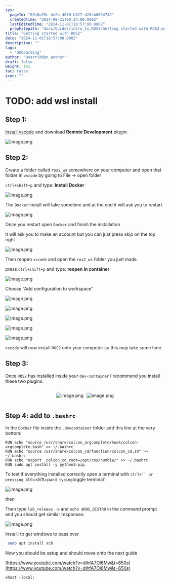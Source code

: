 ```yaml
---
sys:
  pageId: "89e0a78c-4e2b-4070-b327-d28cb0694742"
  createdTime: "2024-08-21T00:24:00.000Z"
  lastEditedTime: "2024-11-01T18:57:00.000Z"
  propFilepath: "docs/Guides/intro_to_ROS2/Getting started with ROS2.md"
title: "Getting started with ROS2"
date: "2024-11-01T18:57:00.000Z"
description: ""
tags:
  - "Onboarding"
author: "Overridden author"
draft: false
weight: 141
toc: false
icon: ""
---
```


# TODO: add wsl install

## Step 1:

[Install vscode](https://code.visualstudio.com/download) and download **Remote Development** plugin:

![image.png](https://prod-files-secure.s3.us-west-2.amazonaws.com/d518164a-d88e-44d1-a4ee-3adb3bd8bce0/efb52993-1881-4a40-b95e-6f020334f022/image.png?X-Amz-Algorithm=AWS4-HMAC-SHA256&X-Amz-Content-Sha256=UNSIGNED-PAYLOAD&X-Amz-Credential=ASIAZI2LB466RNU2QJ5V%2F20250404%2Fus-west-2%2Fs3%2Faws4_request&X-Amz-Date=20250404T230800Z&X-Amz-Expires=3600&X-Amz-Security-Token=IQoJb3JpZ2luX2VjEKf%2F%2F%2F%2F%2F%2F%2F%2F%2F%2FwEaCXVzLXdlc3QtMiJIMEYCIQC7IEVkGft8Bz9JVr8i8uSPa4ze2C6QrnHIa%2Fg9mb5fQwIhAIfp9xSXSqxB8lBXy0iuOOiA%2Bukpy1iVsdLBB7eY2rfwKv8DCCAQABoMNjM3NDIzMTgzODA1Igz1AkzOg7vE0fmPPBIq3AN%2By3mDi1X2qeN6onS%2F4o2yEI1%2B6f7HTwFgtWodXDu0xogkHtOWWm77btv00iwFCHj7EbYbqCv3QYqXkzdtlPmXcsKqvjTFFjxDEi0LQ8w%2F1vLtOHqsqpnI8Lhkmw%2F%2FbqBb0CfGJ04DmzkohXmDcSTWHyt%2FCxNHUzh7Wr3VDKD8zwjX3iiElK7Wi6VyCEcOI7azEh5rTuF2RbuyMr8uN9wulJ9Tp95Y81jTgFTDG36jah7rlphxLOynMJwEmNNBaeaEhcR20eKH6xT%2BtE4HomwKqABjylTUWrNvzv3tiDWG8SysSY4%2FB8SVPWntrYkBk82l049%2F3XcZI48bG2dS4ot6ItX8RbJ05%2BzlpaF4zzEoqMGhIMGZkFv6DXinRBpd%2F9REURlIJjJico2A57fwlwm9d7ij3oBmWSZFpid5vJM0hdfxSBByhDZtnPd7Wnd9LKWyBJ7lXHyCJi7aSWmeG8xL4lDQrb4h4BgpMvGhCWdU940T8MCllKI%2BFHFroCCCIUoGS4CJMlQdKNsluc58Y5wbtyYopKPmFHC%2FbEuPXV20EslCsBtQtGTeGTgu7ZY880w9zVSRkPeS%2F1kT2Ecmq%2F98cel%2B0xm%2BMkxmIjUnPuDHB%2FkvBIfZH%2B1WHe%2FdpjDgvMG%2FBjqkAZSa9Nvoa%2FH8eNaBjEjmYZSgLrhi5a8VbUMmP165H%2BX1p56%2FLA0zBLXE%2F4kDODCNNx9ZKkoOLs5069hfVpWtzQliS3yE5M566LEWIqBRHn0dMmXl3lYQY7qA3XBAsaCBW0%2Fcgu5c25QjytdDqXeoshVzoFHwB1S631oG%2FE0zzPODAj%2FcSHqUwVNhqo49RcmdF%2FOu0Z1UrBBnCNbhBeT8t6Jgf2DM&X-Amz-Signature=32d2243b97fed9fcddd7052983373731e5ce958a63ed92e902735a742a30f8d9&X-Amz-SignedHeaders=host&x-id=GetObject)

## Step 2:

Create a folder called `ros2_ws` somewhere on your computer and open that folder in `vscode` by going to File → open folder 

`ctrl+shift+p` and type: **Install Docker**

![image.png](https://prod-files-secure.s3.us-west-2.amazonaws.com/d518164a-d88e-44d1-a4ee-3adb3bd8bce0/2269dc0e-1cd5-47ff-bceb-c04ad9b2eab0/image.png?X-Amz-Algorithm=AWS4-HMAC-SHA256&X-Amz-Content-Sha256=UNSIGNED-PAYLOAD&X-Amz-Credential=ASIAZI2LB466RNU2QJ5V%2F20250404%2Fus-west-2%2Fs3%2Faws4_request&X-Amz-Date=20250404T230800Z&X-Amz-Expires=3600&X-Amz-Security-Token=IQoJb3JpZ2luX2VjEKf%2F%2F%2F%2F%2F%2F%2F%2F%2F%2FwEaCXVzLXdlc3QtMiJIMEYCIQC7IEVkGft8Bz9JVr8i8uSPa4ze2C6QrnHIa%2Fg9mb5fQwIhAIfp9xSXSqxB8lBXy0iuOOiA%2Bukpy1iVsdLBB7eY2rfwKv8DCCAQABoMNjM3NDIzMTgzODA1Igz1AkzOg7vE0fmPPBIq3AN%2By3mDi1X2qeN6onS%2F4o2yEI1%2B6f7HTwFgtWodXDu0xogkHtOWWm77btv00iwFCHj7EbYbqCv3QYqXkzdtlPmXcsKqvjTFFjxDEi0LQ8w%2F1vLtOHqsqpnI8Lhkmw%2F%2FbqBb0CfGJ04DmzkohXmDcSTWHyt%2FCxNHUzh7Wr3VDKD8zwjX3iiElK7Wi6VyCEcOI7azEh5rTuF2RbuyMr8uN9wulJ9Tp95Y81jTgFTDG36jah7rlphxLOynMJwEmNNBaeaEhcR20eKH6xT%2BtE4HomwKqABjylTUWrNvzv3tiDWG8SysSY4%2FB8SVPWntrYkBk82l049%2F3XcZI48bG2dS4ot6ItX8RbJ05%2BzlpaF4zzEoqMGhIMGZkFv6DXinRBpd%2F9REURlIJjJico2A57fwlwm9d7ij3oBmWSZFpid5vJM0hdfxSBByhDZtnPd7Wnd9LKWyBJ7lXHyCJi7aSWmeG8xL4lDQrb4h4BgpMvGhCWdU940T8MCllKI%2BFHFroCCCIUoGS4CJMlQdKNsluc58Y5wbtyYopKPmFHC%2FbEuPXV20EslCsBtQtGTeGTgu7ZY880w9zVSRkPeS%2F1kT2Ecmq%2F98cel%2B0xm%2BMkxmIjUnPuDHB%2FkvBIfZH%2B1WHe%2FdpjDgvMG%2FBjqkAZSa9Nvoa%2FH8eNaBjEjmYZSgLrhi5a8VbUMmP165H%2BX1p56%2FLA0zBLXE%2F4kDODCNNx9ZKkoOLs5069hfVpWtzQliS3yE5M566LEWIqBRHn0dMmXl3lYQY7qA3XBAsaCBW0%2Fcgu5c25QjytdDqXeoshVzoFHwB1S631oG%2FE0zzPODAj%2FcSHqUwVNhqo49RcmdF%2FOu0Z1UrBBnCNbhBeT8t6Jgf2DM&X-Amz-Signature=578d5e03d6e8af86229ef12ea6e5eb6f504321ecb22e2e6534d2d5f13538bab5&X-Amz-SignedHeaders=host&x-id=GetObject)

The `Docker` install will take sometime and at the end it will ask you to restart

![image.png](https://prod-files-secure.s3.us-west-2.amazonaws.com/d518164a-d88e-44d1-a4ee-3adb3bd8bce0/ed233f78-be33-4b1f-b89c-9c346c0e961e/image.png?X-Amz-Algorithm=AWS4-HMAC-SHA256&X-Amz-Content-Sha256=UNSIGNED-PAYLOAD&X-Amz-Credential=ASIAZI2LB466RNU2QJ5V%2F20250404%2Fus-west-2%2Fs3%2Faws4_request&X-Amz-Date=20250404T230800Z&X-Amz-Expires=3600&X-Amz-Security-Token=IQoJb3JpZ2luX2VjEKf%2F%2F%2F%2F%2F%2F%2F%2F%2F%2FwEaCXVzLXdlc3QtMiJIMEYCIQC7IEVkGft8Bz9JVr8i8uSPa4ze2C6QrnHIa%2Fg9mb5fQwIhAIfp9xSXSqxB8lBXy0iuOOiA%2Bukpy1iVsdLBB7eY2rfwKv8DCCAQABoMNjM3NDIzMTgzODA1Igz1AkzOg7vE0fmPPBIq3AN%2By3mDi1X2qeN6onS%2F4o2yEI1%2B6f7HTwFgtWodXDu0xogkHtOWWm77btv00iwFCHj7EbYbqCv3QYqXkzdtlPmXcsKqvjTFFjxDEi0LQ8w%2F1vLtOHqsqpnI8Lhkmw%2F%2FbqBb0CfGJ04DmzkohXmDcSTWHyt%2FCxNHUzh7Wr3VDKD8zwjX3iiElK7Wi6VyCEcOI7azEh5rTuF2RbuyMr8uN9wulJ9Tp95Y81jTgFTDG36jah7rlphxLOynMJwEmNNBaeaEhcR20eKH6xT%2BtE4HomwKqABjylTUWrNvzv3tiDWG8SysSY4%2FB8SVPWntrYkBk82l049%2F3XcZI48bG2dS4ot6ItX8RbJ05%2BzlpaF4zzEoqMGhIMGZkFv6DXinRBpd%2F9REURlIJjJico2A57fwlwm9d7ij3oBmWSZFpid5vJM0hdfxSBByhDZtnPd7Wnd9LKWyBJ7lXHyCJi7aSWmeG8xL4lDQrb4h4BgpMvGhCWdU940T8MCllKI%2BFHFroCCCIUoGS4CJMlQdKNsluc58Y5wbtyYopKPmFHC%2FbEuPXV20EslCsBtQtGTeGTgu7ZY880w9zVSRkPeS%2F1kT2Ecmq%2F98cel%2B0xm%2BMkxmIjUnPuDHB%2FkvBIfZH%2B1WHe%2FdpjDgvMG%2FBjqkAZSa9Nvoa%2FH8eNaBjEjmYZSgLrhi5a8VbUMmP165H%2BX1p56%2FLA0zBLXE%2F4kDODCNNx9ZKkoOLs5069hfVpWtzQliS3yE5M566LEWIqBRHn0dMmXl3lYQY7qA3XBAsaCBW0%2Fcgu5c25QjytdDqXeoshVzoFHwB1S631oG%2FE0zzPODAj%2FcSHqUwVNhqo49RcmdF%2FOu0Z1UrBBnCNbhBeT8t6Jgf2DM&X-Amz-Signature=f106f4bc07fc5ba86da729e828a16c84b70951d2bd58e5f56b4e54a1c6e59a7a&X-Amz-SignedHeaders=host&x-id=GetObject)

Once you restart open `Docker` and finish the installation

It will ask you to make an account but you can just press skip on the top right

![image.png](https://prod-files-secure.s3.us-west-2.amazonaws.com/d518164a-d88e-44d1-a4ee-3adb3bd8bce0/21010ad9-1659-4fd9-9f59-9932a09b2a3d/image.png?X-Amz-Algorithm=AWS4-HMAC-SHA256&X-Amz-Content-Sha256=UNSIGNED-PAYLOAD&X-Amz-Credential=ASIAZI2LB466RNU2QJ5V%2F20250404%2Fus-west-2%2Fs3%2Faws4_request&X-Amz-Date=20250404T230800Z&X-Amz-Expires=3600&X-Amz-Security-Token=IQoJb3JpZ2luX2VjEKf%2F%2F%2F%2F%2F%2F%2F%2F%2F%2FwEaCXVzLXdlc3QtMiJIMEYCIQC7IEVkGft8Bz9JVr8i8uSPa4ze2C6QrnHIa%2Fg9mb5fQwIhAIfp9xSXSqxB8lBXy0iuOOiA%2Bukpy1iVsdLBB7eY2rfwKv8DCCAQABoMNjM3NDIzMTgzODA1Igz1AkzOg7vE0fmPPBIq3AN%2By3mDi1X2qeN6onS%2F4o2yEI1%2B6f7HTwFgtWodXDu0xogkHtOWWm77btv00iwFCHj7EbYbqCv3QYqXkzdtlPmXcsKqvjTFFjxDEi0LQ8w%2F1vLtOHqsqpnI8Lhkmw%2F%2FbqBb0CfGJ04DmzkohXmDcSTWHyt%2FCxNHUzh7Wr3VDKD8zwjX3iiElK7Wi6VyCEcOI7azEh5rTuF2RbuyMr8uN9wulJ9Tp95Y81jTgFTDG36jah7rlphxLOynMJwEmNNBaeaEhcR20eKH6xT%2BtE4HomwKqABjylTUWrNvzv3tiDWG8SysSY4%2FB8SVPWntrYkBk82l049%2F3XcZI48bG2dS4ot6ItX8RbJ05%2BzlpaF4zzEoqMGhIMGZkFv6DXinRBpd%2F9REURlIJjJico2A57fwlwm9d7ij3oBmWSZFpid5vJM0hdfxSBByhDZtnPd7Wnd9LKWyBJ7lXHyCJi7aSWmeG8xL4lDQrb4h4BgpMvGhCWdU940T8MCllKI%2BFHFroCCCIUoGS4CJMlQdKNsluc58Y5wbtyYopKPmFHC%2FbEuPXV20EslCsBtQtGTeGTgu7ZY880w9zVSRkPeS%2F1kT2Ecmq%2F98cel%2B0xm%2BMkxmIjUnPuDHB%2FkvBIfZH%2B1WHe%2FdpjDgvMG%2FBjqkAZSa9Nvoa%2FH8eNaBjEjmYZSgLrhi5a8VbUMmP165H%2BX1p56%2FLA0zBLXE%2F4kDODCNNx9ZKkoOLs5069hfVpWtzQliS3yE5M566LEWIqBRHn0dMmXl3lYQY7qA3XBAsaCBW0%2Fcgu5c25QjytdDqXeoshVzoFHwB1S631oG%2FE0zzPODAj%2FcSHqUwVNhqo49RcmdF%2FOu0Z1UrBBnCNbhBeT8t6Jgf2DM&X-Amz-Signature=a1ab5d5114f73fe5fea8ccdf3b59c64b838c85bff2429a5c80cca458300cae2f&X-Amz-SignedHeaders=host&x-id=GetObject)

Then reopen `vscode` and open the `ros2_ws` folder you just made

press `ctrl+shift+p` and type: **reopen in container**

![image.png](https://prod-files-secure.s3.us-west-2.amazonaws.com/d518164a-d88e-44d1-a4ee-3adb3bd8bce0/4e93b8c2-41ad-488c-8095-c74205196118/image.png?X-Amz-Algorithm=AWS4-HMAC-SHA256&X-Amz-Content-Sha256=UNSIGNED-PAYLOAD&X-Amz-Credential=ASIAZI2LB466RNU2QJ5V%2F20250404%2Fus-west-2%2Fs3%2Faws4_request&X-Amz-Date=20250404T230800Z&X-Amz-Expires=3600&X-Amz-Security-Token=IQoJb3JpZ2luX2VjEKf%2F%2F%2F%2F%2F%2F%2F%2F%2F%2FwEaCXVzLXdlc3QtMiJIMEYCIQC7IEVkGft8Bz9JVr8i8uSPa4ze2C6QrnHIa%2Fg9mb5fQwIhAIfp9xSXSqxB8lBXy0iuOOiA%2Bukpy1iVsdLBB7eY2rfwKv8DCCAQABoMNjM3NDIzMTgzODA1Igz1AkzOg7vE0fmPPBIq3AN%2By3mDi1X2qeN6onS%2F4o2yEI1%2B6f7HTwFgtWodXDu0xogkHtOWWm77btv00iwFCHj7EbYbqCv3QYqXkzdtlPmXcsKqvjTFFjxDEi0LQ8w%2F1vLtOHqsqpnI8Lhkmw%2F%2FbqBb0CfGJ04DmzkohXmDcSTWHyt%2FCxNHUzh7Wr3VDKD8zwjX3iiElK7Wi6VyCEcOI7azEh5rTuF2RbuyMr8uN9wulJ9Tp95Y81jTgFTDG36jah7rlphxLOynMJwEmNNBaeaEhcR20eKH6xT%2BtE4HomwKqABjylTUWrNvzv3tiDWG8SysSY4%2FB8SVPWntrYkBk82l049%2F3XcZI48bG2dS4ot6ItX8RbJ05%2BzlpaF4zzEoqMGhIMGZkFv6DXinRBpd%2F9REURlIJjJico2A57fwlwm9d7ij3oBmWSZFpid5vJM0hdfxSBByhDZtnPd7Wnd9LKWyBJ7lXHyCJi7aSWmeG8xL4lDQrb4h4BgpMvGhCWdU940T8MCllKI%2BFHFroCCCIUoGS4CJMlQdKNsluc58Y5wbtyYopKPmFHC%2FbEuPXV20EslCsBtQtGTeGTgu7ZY880w9zVSRkPeS%2F1kT2Ecmq%2F98cel%2B0xm%2BMkxmIjUnPuDHB%2FkvBIfZH%2B1WHe%2FdpjDgvMG%2FBjqkAZSa9Nvoa%2FH8eNaBjEjmYZSgLrhi5a8VbUMmP165H%2BX1p56%2FLA0zBLXE%2F4kDODCNNx9ZKkoOLs5069hfVpWtzQliS3yE5M566LEWIqBRHn0dMmXl3lYQY7qA3XBAsaCBW0%2Fcgu5c25QjytdDqXeoshVzoFHwB1S631oG%2FE0zzPODAj%2FcSHqUwVNhqo49RcmdF%2FOu0Z1UrBBnCNbhBeT8t6Jgf2DM&X-Amz-Signature=8ffbbf09bb927403926f7be5a1cceb25f41b5f342dfdb373e16d36e882a91eb1&X-Amz-SignedHeaders=host&x-id=GetObject)

Choose “Add configuration to workspace”

![image.png](https://prod-files-secure.s3.us-west-2.amazonaws.com/d518164a-d88e-44d1-a4ee-3adb3bd8bce0/9560b282-5060-4989-ba37-97e7b2c22476/image.png?X-Amz-Algorithm=AWS4-HMAC-SHA256&X-Amz-Content-Sha256=UNSIGNED-PAYLOAD&X-Amz-Credential=ASIAZI2LB466RNU2QJ5V%2F20250404%2Fus-west-2%2Fs3%2Faws4_request&X-Amz-Date=20250404T230800Z&X-Amz-Expires=3600&X-Amz-Security-Token=IQoJb3JpZ2luX2VjEKf%2F%2F%2F%2F%2F%2F%2F%2F%2F%2FwEaCXVzLXdlc3QtMiJIMEYCIQC7IEVkGft8Bz9JVr8i8uSPa4ze2C6QrnHIa%2Fg9mb5fQwIhAIfp9xSXSqxB8lBXy0iuOOiA%2Bukpy1iVsdLBB7eY2rfwKv8DCCAQABoMNjM3NDIzMTgzODA1Igz1AkzOg7vE0fmPPBIq3AN%2By3mDi1X2qeN6onS%2F4o2yEI1%2B6f7HTwFgtWodXDu0xogkHtOWWm77btv00iwFCHj7EbYbqCv3QYqXkzdtlPmXcsKqvjTFFjxDEi0LQ8w%2F1vLtOHqsqpnI8Lhkmw%2F%2FbqBb0CfGJ04DmzkohXmDcSTWHyt%2FCxNHUzh7Wr3VDKD8zwjX3iiElK7Wi6VyCEcOI7azEh5rTuF2RbuyMr8uN9wulJ9Tp95Y81jTgFTDG36jah7rlphxLOynMJwEmNNBaeaEhcR20eKH6xT%2BtE4HomwKqABjylTUWrNvzv3tiDWG8SysSY4%2FB8SVPWntrYkBk82l049%2F3XcZI48bG2dS4ot6ItX8RbJ05%2BzlpaF4zzEoqMGhIMGZkFv6DXinRBpd%2F9REURlIJjJico2A57fwlwm9d7ij3oBmWSZFpid5vJM0hdfxSBByhDZtnPd7Wnd9LKWyBJ7lXHyCJi7aSWmeG8xL4lDQrb4h4BgpMvGhCWdU940T8MCllKI%2BFHFroCCCIUoGS4CJMlQdKNsluc58Y5wbtyYopKPmFHC%2FbEuPXV20EslCsBtQtGTeGTgu7ZY880w9zVSRkPeS%2F1kT2Ecmq%2F98cel%2B0xm%2BMkxmIjUnPuDHB%2FkvBIfZH%2B1WHe%2FdpjDgvMG%2FBjqkAZSa9Nvoa%2FH8eNaBjEjmYZSgLrhi5a8VbUMmP165H%2BX1p56%2FLA0zBLXE%2F4kDODCNNx9ZKkoOLs5069hfVpWtzQliS3yE5M566LEWIqBRHn0dMmXl3lYQY7qA3XBAsaCBW0%2Fcgu5c25QjytdDqXeoshVzoFHwB1S631oG%2FE0zzPODAj%2FcSHqUwVNhqo49RcmdF%2FOu0Z1UrBBnCNbhBeT8t6Jgf2DM&X-Amz-Signature=87855f705f02c6d7f6819d043e541027a0b4d9383f97f29c5c928cabb3ce9b8f&X-Amz-SignedHeaders=host&x-id=GetObject)

![image.png](https://prod-files-secure.s3.us-west-2.amazonaws.com/d518164a-d88e-44d1-a4ee-3adb3bd8bce0/2ee63f81-886b-48e8-a553-dc6e5eac99e4/image.png?X-Amz-Algorithm=AWS4-HMAC-SHA256&X-Amz-Content-Sha256=UNSIGNED-PAYLOAD&X-Amz-Credential=ASIAZI2LB466RNU2QJ5V%2F20250404%2Fus-west-2%2Fs3%2Faws4_request&X-Amz-Date=20250404T230800Z&X-Amz-Expires=3600&X-Amz-Security-Token=IQoJb3JpZ2luX2VjEKf%2F%2F%2F%2F%2F%2F%2F%2F%2F%2FwEaCXVzLXdlc3QtMiJIMEYCIQC7IEVkGft8Bz9JVr8i8uSPa4ze2C6QrnHIa%2Fg9mb5fQwIhAIfp9xSXSqxB8lBXy0iuOOiA%2Bukpy1iVsdLBB7eY2rfwKv8DCCAQABoMNjM3NDIzMTgzODA1Igz1AkzOg7vE0fmPPBIq3AN%2By3mDi1X2qeN6onS%2F4o2yEI1%2B6f7HTwFgtWodXDu0xogkHtOWWm77btv00iwFCHj7EbYbqCv3QYqXkzdtlPmXcsKqvjTFFjxDEi0LQ8w%2F1vLtOHqsqpnI8Lhkmw%2F%2FbqBb0CfGJ04DmzkohXmDcSTWHyt%2FCxNHUzh7Wr3VDKD8zwjX3iiElK7Wi6VyCEcOI7azEh5rTuF2RbuyMr8uN9wulJ9Tp95Y81jTgFTDG36jah7rlphxLOynMJwEmNNBaeaEhcR20eKH6xT%2BtE4HomwKqABjylTUWrNvzv3tiDWG8SysSY4%2FB8SVPWntrYkBk82l049%2F3XcZI48bG2dS4ot6ItX8RbJ05%2BzlpaF4zzEoqMGhIMGZkFv6DXinRBpd%2F9REURlIJjJico2A57fwlwm9d7ij3oBmWSZFpid5vJM0hdfxSBByhDZtnPd7Wnd9LKWyBJ7lXHyCJi7aSWmeG8xL4lDQrb4h4BgpMvGhCWdU940T8MCllKI%2BFHFroCCCIUoGS4CJMlQdKNsluc58Y5wbtyYopKPmFHC%2FbEuPXV20EslCsBtQtGTeGTgu7ZY880w9zVSRkPeS%2F1kT2Ecmq%2F98cel%2B0xm%2BMkxmIjUnPuDHB%2FkvBIfZH%2B1WHe%2FdpjDgvMG%2FBjqkAZSa9Nvoa%2FH8eNaBjEjmYZSgLrhi5a8VbUMmP165H%2BX1p56%2FLA0zBLXE%2F4kDODCNNx9ZKkoOLs5069hfVpWtzQliS3yE5M566LEWIqBRHn0dMmXl3lYQY7qA3XBAsaCBW0%2Fcgu5c25QjytdDqXeoshVzoFHwB1S631oG%2FE0zzPODAj%2FcSHqUwVNhqo49RcmdF%2FOu0Z1UrBBnCNbhBeT8t6Jgf2DM&X-Amz-Signature=74fb202dd812151696ae1d46a9690ae209c89f01772c3c9273a40f547baabc8d&X-Amz-SignedHeaders=host&x-id=GetObject)

![image.png](https://prod-files-secure.s3.us-west-2.amazonaws.com/d518164a-d88e-44d1-a4ee-3adb3bd8bce0/ae1580b2-b048-407e-aed9-b584224a7a04/image.png?X-Amz-Algorithm=AWS4-HMAC-SHA256&X-Amz-Content-Sha256=UNSIGNED-PAYLOAD&X-Amz-Credential=ASIAZI2LB466RNU2QJ5V%2F20250404%2Fus-west-2%2Fs3%2Faws4_request&X-Amz-Date=20250404T230800Z&X-Amz-Expires=3600&X-Amz-Security-Token=IQoJb3JpZ2luX2VjEKf%2F%2F%2F%2F%2F%2F%2F%2F%2F%2FwEaCXVzLXdlc3QtMiJIMEYCIQC7IEVkGft8Bz9JVr8i8uSPa4ze2C6QrnHIa%2Fg9mb5fQwIhAIfp9xSXSqxB8lBXy0iuOOiA%2Bukpy1iVsdLBB7eY2rfwKv8DCCAQABoMNjM3NDIzMTgzODA1Igz1AkzOg7vE0fmPPBIq3AN%2By3mDi1X2qeN6onS%2F4o2yEI1%2B6f7HTwFgtWodXDu0xogkHtOWWm77btv00iwFCHj7EbYbqCv3QYqXkzdtlPmXcsKqvjTFFjxDEi0LQ8w%2F1vLtOHqsqpnI8Lhkmw%2F%2FbqBb0CfGJ04DmzkohXmDcSTWHyt%2FCxNHUzh7Wr3VDKD8zwjX3iiElK7Wi6VyCEcOI7azEh5rTuF2RbuyMr8uN9wulJ9Tp95Y81jTgFTDG36jah7rlphxLOynMJwEmNNBaeaEhcR20eKH6xT%2BtE4HomwKqABjylTUWrNvzv3tiDWG8SysSY4%2FB8SVPWntrYkBk82l049%2F3XcZI48bG2dS4ot6ItX8RbJ05%2BzlpaF4zzEoqMGhIMGZkFv6DXinRBpd%2F9REURlIJjJico2A57fwlwm9d7ij3oBmWSZFpid5vJM0hdfxSBByhDZtnPd7Wnd9LKWyBJ7lXHyCJi7aSWmeG8xL4lDQrb4h4BgpMvGhCWdU940T8MCllKI%2BFHFroCCCIUoGS4CJMlQdKNsluc58Y5wbtyYopKPmFHC%2FbEuPXV20EslCsBtQtGTeGTgu7ZY880w9zVSRkPeS%2F1kT2Ecmq%2F98cel%2B0xm%2BMkxmIjUnPuDHB%2FkvBIfZH%2B1WHe%2FdpjDgvMG%2FBjqkAZSa9Nvoa%2FH8eNaBjEjmYZSgLrhi5a8VbUMmP165H%2BX1p56%2FLA0zBLXE%2F4kDODCNNx9ZKkoOLs5069hfVpWtzQliS3yE5M566LEWIqBRHn0dMmXl3lYQY7qA3XBAsaCBW0%2Fcgu5c25QjytdDqXeoshVzoFHwB1S631oG%2FE0zzPODAj%2FcSHqUwVNhqo49RcmdF%2FOu0Z1UrBBnCNbhBeT8t6Jgf2DM&X-Amz-Signature=97dbdedb6b41d2dd34f8e859c96c49bb929610353d53af10f24eac888d9df0af&X-Amz-SignedHeaders=host&x-id=GetObject)

![image.png](https://prod-files-secure.s3.us-west-2.amazonaws.com/d518164a-d88e-44d1-a4ee-3adb3bd8bce0/53255b28-f75e-430f-b9e3-c0ac8577e42b/image.png?X-Amz-Algorithm=AWS4-HMAC-SHA256&X-Amz-Content-Sha256=UNSIGNED-PAYLOAD&X-Amz-Credential=ASIAZI2LB466RNU2QJ5V%2F20250404%2Fus-west-2%2Fs3%2Faws4_request&X-Amz-Date=20250404T230800Z&X-Amz-Expires=3600&X-Amz-Security-Token=IQoJb3JpZ2luX2VjEKf%2F%2F%2F%2F%2F%2F%2F%2F%2F%2FwEaCXVzLXdlc3QtMiJIMEYCIQC7IEVkGft8Bz9JVr8i8uSPa4ze2C6QrnHIa%2Fg9mb5fQwIhAIfp9xSXSqxB8lBXy0iuOOiA%2Bukpy1iVsdLBB7eY2rfwKv8DCCAQABoMNjM3NDIzMTgzODA1Igz1AkzOg7vE0fmPPBIq3AN%2By3mDi1X2qeN6onS%2F4o2yEI1%2B6f7HTwFgtWodXDu0xogkHtOWWm77btv00iwFCHj7EbYbqCv3QYqXkzdtlPmXcsKqvjTFFjxDEi0LQ8w%2F1vLtOHqsqpnI8Lhkmw%2F%2FbqBb0CfGJ04DmzkohXmDcSTWHyt%2FCxNHUzh7Wr3VDKD8zwjX3iiElK7Wi6VyCEcOI7azEh5rTuF2RbuyMr8uN9wulJ9Tp95Y81jTgFTDG36jah7rlphxLOynMJwEmNNBaeaEhcR20eKH6xT%2BtE4HomwKqABjylTUWrNvzv3tiDWG8SysSY4%2FB8SVPWntrYkBk82l049%2F3XcZI48bG2dS4ot6ItX8RbJ05%2BzlpaF4zzEoqMGhIMGZkFv6DXinRBpd%2F9REURlIJjJico2A57fwlwm9d7ij3oBmWSZFpid5vJM0hdfxSBByhDZtnPd7Wnd9LKWyBJ7lXHyCJi7aSWmeG8xL4lDQrb4h4BgpMvGhCWdU940T8MCllKI%2BFHFroCCCIUoGS4CJMlQdKNsluc58Y5wbtyYopKPmFHC%2FbEuPXV20EslCsBtQtGTeGTgu7ZY880w9zVSRkPeS%2F1kT2Ecmq%2F98cel%2B0xm%2BMkxmIjUnPuDHB%2FkvBIfZH%2B1WHe%2FdpjDgvMG%2FBjqkAZSa9Nvoa%2FH8eNaBjEjmYZSgLrhi5a8VbUMmP165H%2BX1p56%2FLA0zBLXE%2F4kDODCNNx9ZKkoOLs5069hfVpWtzQliS3yE5M566LEWIqBRHn0dMmXl3lYQY7qA3XBAsaCBW0%2Fcgu5c25QjytdDqXeoshVzoFHwB1S631oG%2FE0zzPODAj%2FcSHqUwVNhqo49RcmdF%2FOu0Z1UrBBnCNbhBeT8t6Jgf2DM&X-Amz-Signature=488fdca30ba37bc035772a3576b62b0701f60a8e289dff005860fa29b4da523e&X-Amz-SignedHeaders=host&x-id=GetObject)

![image.png](https://prod-files-secure.s3.us-west-2.amazonaws.com/d518164a-d88e-44d1-a4ee-3adb3bd8bce0/7c562767-5af9-4ffb-97d1-327bcdf4ee00/image.png?X-Amz-Algorithm=AWS4-HMAC-SHA256&X-Amz-Content-Sha256=UNSIGNED-PAYLOAD&X-Amz-Credential=ASIAZI2LB466RNU2QJ5V%2F20250404%2Fus-west-2%2Fs3%2Faws4_request&X-Amz-Date=20250404T230800Z&X-Amz-Expires=3600&X-Amz-Security-Token=IQoJb3JpZ2luX2VjEKf%2F%2F%2F%2F%2F%2F%2F%2F%2F%2FwEaCXVzLXdlc3QtMiJIMEYCIQC7IEVkGft8Bz9JVr8i8uSPa4ze2C6QrnHIa%2Fg9mb5fQwIhAIfp9xSXSqxB8lBXy0iuOOiA%2Bukpy1iVsdLBB7eY2rfwKv8DCCAQABoMNjM3NDIzMTgzODA1Igz1AkzOg7vE0fmPPBIq3AN%2By3mDi1X2qeN6onS%2F4o2yEI1%2B6f7HTwFgtWodXDu0xogkHtOWWm77btv00iwFCHj7EbYbqCv3QYqXkzdtlPmXcsKqvjTFFjxDEi0LQ8w%2F1vLtOHqsqpnI8Lhkmw%2F%2FbqBb0CfGJ04DmzkohXmDcSTWHyt%2FCxNHUzh7Wr3VDKD8zwjX3iiElK7Wi6VyCEcOI7azEh5rTuF2RbuyMr8uN9wulJ9Tp95Y81jTgFTDG36jah7rlphxLOynMJwEmNNBaeaEhcR20eKH6xT%2BtE4HomwKqABjylTUWrNvzv3tiDWG8SysSY4%2FB8SVPWntrYkBk82l049%2F3XcZI48bG2dS4ot6ItX8RbJ05%2BzlpaF4zzEoqMGhIMGZkFv6DXinRBpd%2F9REURlIJjJico2A57fwlwm9d7ij3oBmWSZFpid5vJM0hdfxSBByhDZtnPd7Wnd9LKWyBJ7lXHyCJi7aSWmeG8xL4lDQrb4h4BgpMvGhCWdU940T8MCllKI%2BFHFroCCCIUoGS4CJMlQdKNsluc58Y5wbtyYopKPmFHC%2FbEuPXV20EslCsBtQtGTeGTgu7ZY880w9zVSRkPeS%2F1kT2Ecmq%2F98cel%2B0xm%2BMkxmIjUnPuDHB%2FkvBIfZH%2B1WHe%2FdpjDgvMG%2FBjqkAZSa9Nvoa%2FH8eNaBjEjmYZSgLrhi5a8VbUMmP165H%2BX1p56%2FLA0zBLXE%2F4kDODCNNx9ZKkoOLs5069hfVpWtzQliS3yE5M566LEWIqBRHn0dMmXl3lYQY7qA3XBAsaCBW0%2Fcgu5c25QjytdDqXeoshVzoFHwB1S631oG%2FE0zzPODAj%2FcSHqUwVNhqo49RcmdF%2FOu0Z1UrBBnCNbhBeT8t6Jgf2DM&X-Amz-Signature=b535ffe616adc58e55b4154949e6681bfde24096d6af03c54661fd61fed27099&X-Amz-SignedHeaders=host&x-id=GetObject)

`vscode` will now install `ROS2` onto your computer so this may take some time.

## Step 3:

Once `ROS2` has installed inside your `dev-container` I recommend you install these two plugins:

<div style="display: flex;flex-direction: row; column-gap:10px; max-width: 630px;justify-content: center;">
<div>

![image.png](https://prod-files-secure.s3.us-west-2.amazonaws.com/d518164a-d88e-44d1-a4ee-3adb3bd8bce0/3fc3d550-5a54-4ba1-ba6b-faa01cdb7369/image.png?X-Amz-Algorithm=AWS4-HMAC-SHA256&X-Amz-Content-Sha256=UNSIGNED-PAYLOAD&X-Amz-Credential=ASIAZI2LB466SH7FS5PX%2F20250404%2Fus-west-2%2Fs3%2Faws4_request&X-Amz-Date=20250404T230804Z&X-Amz-Expires=3600&X-Amz-Security-Token=IQoJb3JpZ2luX2VjEKf%2F%2F%2F%2F%2F%2F%2F%2F%2F%2FwEaCXVzLXdlc3QtMiJIMEYCIQC6i9qGE8NeWETrXbIELtHNKGUVKFa5ZPK6YyJcLiJEeQIhAK8BSexpjerT6XfFAdynWpVieqDoNIqulvZ4nrGGnXC0Kv8DCCAQABoMNjM3NDIzMTgzODA1IgzlgsnvHxAewdSP5N4q3AO%2FrQeWVshvWEGf%2FLKVqEpvgJyRSGZ%2Fdsew2oBChDLaZHv7sCBElRY4wVqRXz3n0KPhEEv1SbPHi780uinmysoNAP3ZsSNjRwcmyUpphownzj3BhRyJhZSINdRDhyoR5hEGqfC78W%2FH%2FA3pl9QD%2Fm7Z9Cb9SmqbdAFurlHwGELDQjbjEPN9tn%2FOwqZehX2vykugXKZdueYhzj7ilWOhE9MVYaI2McUsryVrJ6J0aVJysbuVQJ8l1mLVvkyxZMNhZGLN0fMg5ZGBX3vwvHqCIaZV6%2Bs%2FcCgPuhGjO3C1ZUea76koMwJPSXyia%2BUKP0Cq8Owr%2Bj1NCttgVc3mMNhYPaxzBlQa4PqxsHZleCiSHwuuSEt4vZ6svTDiETkPHbdg9hv9lhypu042l4nEo6md%2BwP9jNa4qCRHMN50TauiuftHE7gxn0s6y%2FIqT35Ep7PoyhRg83xyA4tmGIIv4Ls8QiGXMbQlw4tYlthZeL2inQbL1r79IIewti54sBLO%2FJIXaIHybrBgVoaG8TuPRXPNHOD2gEQKgTT%2BKRO3yjTh3dSM%2FOjhPj%2FnDQAEJh55MU7vc8dfvhcGK2pHWJTG1Qb2I5c2vRt19sWSxhqvgfXfoJ263V%2BoeTnTlDWon5pOSjDNvMG%2FBjqkAV9HCg%2BzpohbPppQasqQfYwcf%2BUQDaADQmdaE1XiDOE%2FuymyhNY5mcL5FRRYJ0S24DOAc3JwzTJVqYuB4HPnr2z2D9Pv8opJHVfX0Wq91D59rI2PqrIMo0D0fDyg3F9FxsQmkdJHfPBu8Z65rGypkm0HEvOLCbTWsmkj9bA2QC5HU9AsjvQefuOShKZe8apMxP9yq7mZk56eycjrmK3z4iar8WeJ&X-Amz-Signature=c21c253db51791cf832a8bfc1559d4a602ded8ef7ece9f289ef4044c1d9cf291&X-Amz-SignedHeaders=host&x-id=GetObject)

</div>
<div>

![image.png](https://prod-files-secure.s3.us-west-2.amazonaws.com/d518164a-d88e-44d1-a4ee-3adb3bd8bce0/d994cc66-13c2-4093-a5a3-f84cf4601a82/image.png?X-Amz-Algorithm=AWS4-HMAC-SHA256&X-Amz-Content-Sha256=UNSIGNED-PAYLOAD&X-Amz-Credential=ASIAZI2LB4662AL62HRN%2F20250404%2Fus-west-2%2Fs3%2Faws4_request&X-Amz-Date=20250404T230804Z&X-Amz-Expires=3600&X-Amz-Security-Token=IQoJb3JpZ2luX2VjEKf%2F%2F%2F%2F%2F%2F%2F%2F%2F%2FwEaCXVzLXdlc3QtMiJIMEYCIQD%2Brz%2FfFgBbURK3AwhXR8cNK0XvgsvMQhuMgtoMsIHuVAIhAL5khSJAOTkgdEpmv6ihbRg71cI0uUS5RO5jeb%2F8mxZFKv8DCCAQABoMNjM3NDIzMTgzODA1IgxqpszJTsF3dLeKPr0q3AMiV3hkcH9%2F%2Fah9LlZZRMO4Kat85j9q6VThq8SXpOflXQsfib7KIKHFZZloZbDnw9S5C32Zn1xbb1fD6sn%2BX6heCnhY%2FAFiuxh90TdfsX5tBnfGpjAz%2FbPTYIYXIis93z1aHgYN43RPqmiJHxZVh63ANBGWKjiNiHYRFqpc3C3OfFsPXiIif7Ywv9b5l3Z%2BqR7FfRclTm%2Fzh4gzLp4DLnoeafvYxfdAMR6THm%2FV7eeAdcQjmWLM1eHYoea0MWEXdSqRg69pR0nv4a5goNNf7smuzlEEF006buLa73aRCila26rctZqIHqC6AqCCSGa%2F4uzvZsTkIE%2FzDB8rIQk0vzbW1ptrXnZ79%2FllRyXQMwmg0oan9EuXUJxvttfU0eIKAjtazEj4R5moBFv1WbqWxLVpq%2FuMoCrXDTHeb5trmnH%2BOKY%2FJSIGHqu%2FnUrC0nklIqaWjT2%2BnSU9xaiXq5QV9O7ObY97pBsQsPpo4hgsy9u6MeEC6CrHyfwGpUCKrcl%2FJzIhOcmFc4IclC98zGFQPksjNfprZR3l3pc9z1yL5LrdT9LWvqnmKeBj5EBBVuOZbfh4CU7P%2F8SDRwHrcc9JOWTCKpa5R3dvSZIvcDRKVWnT%2Fk3BoY3xFBJxsdH6BjCvvMG%2FBjqkAUcLkGWHqgUZVrJQCuliFGJ32r3ukMSm3AxICw85aMCgNqcjA8Xm876geq55paCIPE4omY1L%2FYsC%2FSNSXWg%2BOlMLKZeX5wGAm%2Bg%2By0B9ZT4AJeq2yNZl9TUlGc%2BN%2B6ulbntsrvZdg4a5mZA%2B50sbYhAR%2FTifkJdQZRGWf6zF5b3mfiS6XfJqPxtQ2%2F%2B8ngFlDOFhByi7hT3MLGJzONrDg7Gk26i%2F&X-Amz-Signature=fc5a37122308d420caa4239e6343879943ee54a71d1c489b05550bc6a238544f&X-Amz-SignedHeaders=host&x-id=GetObject)

</div>
</div>

## Step 4: add to `.bashrc`

In the `Docker` file inside the `.devcontainer` folder add this line at the very bottom: 

```docker
RUN echo "source /usr/share/colcon_argcomplete/hook/colcon-argcomplete.bash" >> ~/.bashrc
RUN echo "source /usr/share/colcon_cd/function/colcon_cd.sh" >> ~/.bashrc
RUN echo "export _colcon_cd_root=/opt/ros/humble/" >> ~/.bashrc
RUN sudo apt install -y python3-pip 
```

To test if everything installed correctly open a terminal with `ctrl+`` or pressing `ctrl+shift+p` and typing `toggle terminal`:

![image.png](https://prod-files-secure.s3.us-west-2.amazonaws.com/d518164a-d88e-44d1-a4ee-3adb3bd8bce0/6a4943d8-b04e-4c02-9a58-775f3384d1a5/image.png?X-Amz-Algorithm=AWS4-HMAC-SHA256&X-Amz-Content-Sha256=UNSIGNED-PAYLOAD&X-Amz-Credential=ASIAZI2LB466RNU2QJ5V%2F20250404%2Fus-west-2%2Fs3%2Faws4_request&X-Amz-Date=20250404T230800Z&X-Amz-Expires=3600&X-Amz-Security-Token=IQoJb3JpZ2luX2VjEKf%2F%2F%2F%2F%2F%2F%2F%2F%2F%2FwEaCXVzLXdlc3QtMiJIMEYCIQC7IEVkGft8Bz9JVr8i8uSPa4ze2C6QrnHIa%2Fg9mb5fQwIhAIfp9xSXSqxB8lBXy0iuOOiA%2Bukpy1iVsdLBB7eY2rfwKv8DCCAQABoMNjM3NDIzMTgzODA1Igz1AkzOg7vE0fmPPBIq3AN%2By3mDi1X2qeN6onS%2F4o2yEI1%2B6f7HTwFgtWodXDu0xogkHtOWWm77btv00iwFCHj7EbYbqCv3QYqXkzdtlPmXcsKqvjTFFjxDEi0LQ8w%2F1vLtOHqsqpnI8Lhkmw%2F%2FbqBb0CfGJ04DmzkohXmDcSTWHyt%2FCxNHUzh7Wr3VDKD8zwjX3iiElK7Wi6VyCEcOI7azEh5rTuF2RbuyMr8uN9wulJ9Tp95Y81jTgFTDG36jah7rlphxLOynMJwEmNNBaeaEhcR20eKH6xT%2BtE4HomwKqABjylTUWrNvzv3tiDWG8SysSY4%2FB8SVPWntrYkBk82l049%2F3XcZI48bG2dS4ot6ItX8RbJ05%2BzlpaF4zzEoqMGhIMGZkFv6DXinRBpd%2F9REURlIJjJico2A57fwlwm9d7ij3oBmWSZFpid5vJM0hdfxSBByhDZtnPd7Wnd9LKWyBJ7lXHyCJi7aSWmeG8xL4lDQrb4h4BgpMvGhCWdU940T8MCllKI%2BFHFroCCCIUoGS4CJMlQdKNsluc58Y5wbtyYopKPmFHC%2FbEuPXV20EslCsBtQtGTeGTgu7ZY880w9zVSRkPeS%2F1kT2Ecmq%2F98cel%2B0xm%2BMkxmIjUnPuDHB%2FkvBIfZH%2B1WHe%2FdpjDgvMG%2FBjqkAZSa9Nvoa%2FH8eNaBjEjmYZSgLrhi5a8VbUMmP165H%2BX1p56%2FLA0zBLXE%2F4kDODCNNx9ZKkoOLs5069hfVpWtzQliS3yE5M566LEWIqBRHn0dMmXl3lYQY7qA3XBAsaCBW0%2Fcgu5c25QjytdDqXeoshVzoFHwB1S631oG%2FE0zzPODAj%2FcSHqUwVNhqo49RcmdF%2FOu0Z1UrBBnCNbhBeT8t6Jgf2DM&X-Amz-Signature=24d0c079a3089d037027addea1d572c79800517a3e15df7fab51724fcdace121&X-Amz-SignedHeaders=host&x-id=GetObject)

then 

Then type `lsb_release -a` and `echo $ROS_DISTRO` in the command prompt and you should get similar responses:

![image.png](https://prod-files-secure.s3.us-west-2.amazonaws.com/d518164a-d88e-44d1-a4ee-3adb3bd8bce0/3e635dec-a805-4e85-8b9e-d000e5b71a4e/image.png?X-Amz-Algorithm=AWS4-HMAC-SHA256&X-Amz-Content-Sha256=UNSIGNED-PAYLOAD&X-Amz-Credential=ASIAZI2LB466RNU2QJ5V%2F20250404%2Fus-west-2%2Fs3%2Faws4_request&X-Amz-Date=20250404T230800Z&X-Amz-Expires=3600&X-Amz-Security-Token=IQoJb3JpZ2luX2VjEKf%2F%2F%2F%2F%2F%2F%2F%2F%2F%2FwEaCXVzLXdlc3QtMiJIMEYCIQC7IEVkGft8Bz9JVr8i8uSPa4ze2C6QrnHIa%2Fg9mb5fQwIhAIfp9xSXSqxB8lBXy0iuOOiA%2Bukpy1iVsdLBB7eY2rfwKv8DCCAQABoMNjM3NDIzMTgzODA1Igz1AkzOg7vE0fmPPBIq3AN%2By3mDi1X2qeN6onS%2F4o2yEI1%2B6f7HTwFgtWodXDu0xogkHtOWWm77btv00iwFCHj7EbYbqCv3QYqXkzdtlPmXcsKqvjTFFjxDEi0LQ8w%2F1vLtOHqsqpnI8Lhkmw%2F%2FbqBb0CfGJ04DmzkohXmDcSTWHyt%2FCxNHUzh7Wr3VDKD8zwjX3iiElK7Wi6VyCEcOI7azEh5rTuF2RbuyMr8uN9wulJ9Tp95Y81jTgFTDG36jah7rlphxLOynMJwEmNNBaeaEhcR20eKH6xT%2BtE4HomwKqABjylTUWrNvzv3tiDWG8SysSY4%2FB8SVPWntrYkBk82l049%2F3XcZI48bG2dS4ot6ItX8RbJ05%2BzlpaF4zzEoqMGhIMGZkFv6DXinRBpd%2F9REURlIJjJico2A57fwlwm9d7ij3oBmWSZFpid5vJM0hdfxSBByhDZtnPd7Wnd9LKWyBJ7lXHyCJi7aSWmeG8xL4lDQrb4h4BgpMvGhCWdU940T8MCllKI%2BFHFroCCCIUoGS4CJMlQdKNsluc58Y5wbtyYopKPmFHC%2FbEuPXV20EslCsBtQtGTeGTgu7ZY880w9zVSRkPeS%2F1kT2Ecmq%2F98cel%2B0xm%2BMkxmIjUnPuDHB%2FkvBIfZH%2B1WHe%2FdpjDgvMG%2FBjqkAZSa9Nvoa%2FH8eNaBjEjmYZSgLrhi5a8VbUMmP165H%2BX1p56%2FLA0zBLXE%2F4kDODCNNx9ZKkoOLs5069hfVpWtzQliS3yE5M566LEWIqBRHn0dMmXl3lYQY7qA3XBAsaCBW0%2Fcgu5c25QjytdDqXeoshVzoFHwB1S631oG%2FE0zzPODAj%2FcSHqUwVNhqo49RcmdF%2FOu0Z1UrBBnCNbhBeT8t6Jgf2DM&X-Amz-Signature=e4ed1797e2d84eab4808856070772914d31a8ec8a2dc3581be9568dd27a41ca2&X-Amz-SignedHeaders=host&x-id=GetObject)

Install:  to get windows to pass over

```bash
 sudo apt install xcb
```

Now you should be setup and should move onto the next guide 

[https://www.youtube.com/watch?v=dihfA7Ol6Mw&t=650s](https://www.youtube.com/watch?v=dihfA7Ol6Mw&t=650s)

```python
xhost +local:
```
